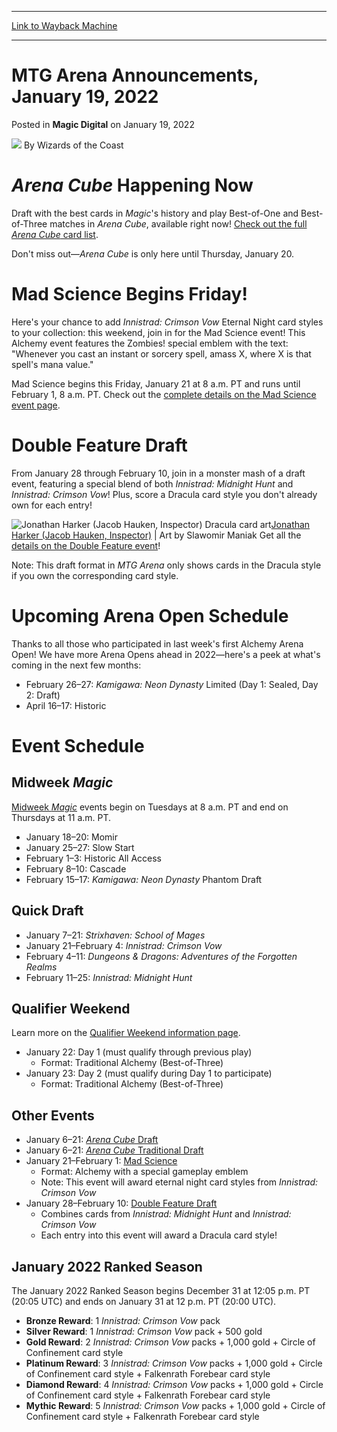 
---
[Link to Wayback Machine](https://web.archive.org/web/20220119204048/https://magic.wizards.com/en/articles/archive/magic-digital/mtg-arena-announcements-january-19-2022?c)

[_metadata_:author]:- "Wizards of the Coast"
[_metadata_:description]:- "Catch up with the latest info and events on MTG Arena."
[_metadata_:generator]:- "Drupal 7 (http://drupal.org)"
[_metadata_:node]:- "1570621"
[_metadata_:publish_date]:- "2022-01-19"
[_metadata_:source]:- "div-main-content"
[_metadata_:title]:- "MTG Arena Announcements, January 19, 2022"
[_metadata_:wayback_capture_timestamp]:- "2022-01-19 20:40:48"
[_metadata_:wayback_raw_url]:- "https://web.archive.org/web/20220119204048id_/https://magic.wizards.com/en/articles/archive/magic-digital/mtg-arena-announcements-january-19-2022?c"
[_metadata_:wayback_url]:- "https://magic.wizards.com/en/articles/archive/magic-digital/mtg-arena-announcements-january-19-2022?c"
---


MTG Arena Announcements, January 19, 2022
=========================================



 Posted in **Magic Digital**
 on January 19, 2022 






![](https://media.magic.wizards.com/styles/auth_small/public/images/person/wizards_author.jpg)
By Wizards of the Coast











*Arena Cube* Happening Now
==========================


Draft with the best cards in *Magic*'s history and play Best-of-One and Best-of-Three matches in *Arena Cube*, available right now! [Check out the full *Arena Cube* card list](https://magic.wizards.com/en/articles/archive/mtg-arena-cube-draft-card-list).


Don't miss out—*Arena Cube* is only here until Thursday, January 20.


Mad Science Begins Friday!
==========================


Here's your chance to add *Innistrad: Crimson Vow* Eternal Night card styles to your collection: this weekend, join in for the Mad Science event! This Alchemy event features the Zombies! special emblem with the text: "Whenever you cast an instant or sorcery spell, amass X, where X is that spell's mana value."


Mad Science begins this Friday, January 21 at 8 a.m. PT and runs until February 1, 8 a.m. PT. Check out the [complete details on the Mad Science event page](http://magic.wizards.com/en/articles/archive/magic-digital/mtg-arena-mad-science-event-2022-01-10).


Double Feature Draft
====================


From January 28 through February 10, join in a monster mash of a draft event, featuring a special blend of both *Innistrad: Midnight Hunt* and *Innistrad: Crimson Vow*! Plus, score a Dracula card style you don't already own for each entry!



![Jonathan Harker (Jacob Hauken, Inspector) Dracula card art](https://media.wizards.com/2022/images/daily/nbafsaqhr2fa_500.jpg)[Jonathan Harker (Jacob Hauken, Inspector)](https://gatherer.wizards.com/Pages/Card/Details.aspx?multiverseid=544466) | Art by Slawomir Maniak
Get all the [details on the Double Feature event](https://magic.wizards.com/en/articles/archive/magic-digital/mtg-arena-double-feature-event-2022-01-19)!


Note: This draft format in *MTG Arena* only shows cards in the Dracula style if you own the corresponding card style.


Upcoming Arena Open Schedule
============================


Thanks to all those who participated in last week's first Alchemy Arena Open! We have more Arena Opens ahead in 2022—here's a peek at what's coming in the next few months:


* February 26–27: *Kamigawa: Neon Dynasty* Limited (Day 1: Sealed, Day 2: Draft)
* April 16–17: Historic

Event Schedule
==============


Midweek *Magic*
---------------


[Midweek *Magic*](http://magic.wizards.com/en/articles/archive/news/midweek-magic) events begin on Tuesdays at 8 a.m. PT and end on Thursdays at 11 a.m. PT.


* January 18–20: Momir
* January 25–27: Slow Start
* February 1–3: Historic All Access
* February 8–10: Cascade
* February 15–17: *Kamigawa: Neon Dynasty* Phantom Draft

Quick Draft
-----------


* January 7–21: *Strixhaven: School of Mages*
* January 21–February 4: *Innistrad: Crimson Vow*
* February 4–11: *Dungeons & Dragons: Adventures of the Forgotten Realms*
* February 11–25: *Innistrad: Midnight Hunt*

Qualifier Weekend
-----------------


Learn more on the [Qualifier Weekend information page](https://magic.gg/events/qualifier-weekend).


* January 22: Day 1 (must qualify through previous play)
	+ Format: Traditional Alchemy (Best-of-Three)
* January 23: Day 2 (must qualify during Day 1 to participate)
	+ Format: Traditional Alchemy (Best-of-Three)

Other Events
------------


* January 6–21: [*Arena Cube* Draft](https://magic.wizards.com/en/articles/archive/mtg-arena-cube-draft-card-list)
* January 6–21: [*Arena Cube* Traditional Draft](https://magic.wizards.com/en/articles/archive/mtg-arena-cube-draft-card-list)
* January 21–February 1: [Mad Science](https://magic.wizards.com/mtga-vow-mad-science)
	+ Format: Alchemy with a special gameplay emblem
	+ Note: This event will award eternal night card styles from *Innistrad: Crimson Vow*
* January 28–February 10: [Double Feature Draft](http://magic.wizards.com/en/articles/archive/magic-digital/mtg-arena-double-feature-event-2022-01-19)
	+ Combines cards from *Innistrad: Midnight Hunt* and *Innistrad: Crimson Vow*
	+ Each entry into this event will award a Dracula card style!

January 2022 Ranked Season
--------------------------


The January 2022 Ranked Season begins December 31 at 12:05 p.m. PT (20:05 UTC) and ends on January 31 at 12 p.m. PT (20:00 UTC).


* **Bronze Reward**: 1 *Innistrad: Crimson Vow* pack
* **Silver Reward**: 1 *Innistrad: Crimson Vow* pack + 500 gold
* **Gold Reward**: 2 *Innistrad: Crimson Vow* packs + 1,000 gold + Circle of Confinement card style
* **Platinum Reward**: 3 *Innistrad: Crimson Vow* packs + 1,000 gold + Circle of Confinement card style + Falkenrath Forebear card style
* **Diamond Reward**: 4 *Innistrad: Crimson Vow* packs + 1,000 gold + Circle of Confinement card style + Falkenrath Forebear card style
* **Mythic Reward**: 5 *Innistrad: Crimson Vow* packs + 1,000 gold + Circle of Confinement card style + Falkenrath Forebear card style






